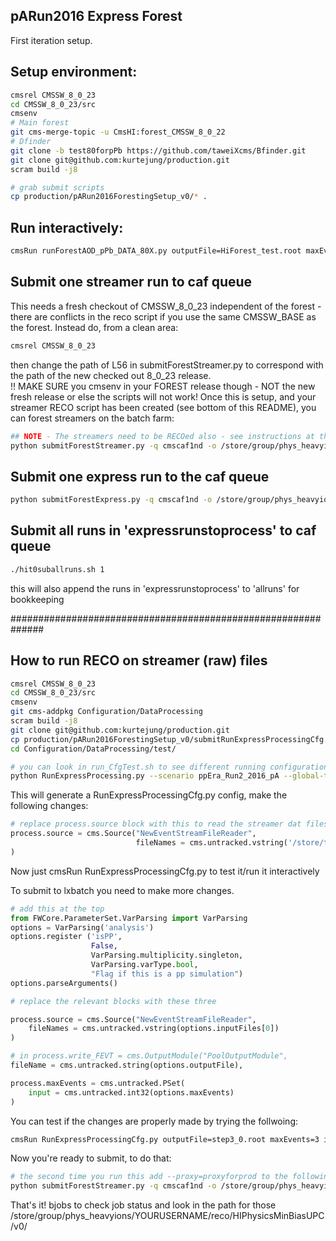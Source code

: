 ## pARun2016 Express Forest 

First iteration setup. 

## Setup environment:
```bash
cmsrel CMSSW_8_0_23
cd CMSSW_8_0_23/src
cmsenv
# Main forest
git cms-merge-topic -u CmsHI:forest_CMSSW_8_0_22
# Dfinder
git clone -b test80forpPb https://github.com/taweiXcms/Bfinder.git
git clone git@github.com:kurtejung/production.git
scram build -j8

# grab submit scripts
cp production/pARun2016ForestingSetup_v0/* .
```

## Run interactively:
```bash
cmsRun runForestAOD_pPb_DATA_80X.py outputFile=HiForest_test.root maxEvents=2 inputFiles=root://eoscms//eos/cms/store/express/PARun2016A/ExpressPhysicsPA/FEVT/Express-v1/000/284/755/00000/08BA510B-D6A4-E611-84C9-02163E0141DE.root
```

## Submit one streamer run to caf queue

This needs a fresh checkout of CMSSW_8_0_23 independent of the forest - there are conflicts in the reco script if you use the same CMSSW_BASE as the forest.  Instead do, from a clean area:
```bash
cmsrel CMSSW_8_0_23
```
then change the path of L56 in submitForestStreamer.py to correspond with the path of the new checked out 8_0_23 release.  
!! MAKE SURE you cmsenv in your FOREST release though - NOT the new fresh release or else the scripts will not work!
Once this is setup, and your streamer RECO script has been created (see bottom of this README), you can forest streamers on the batch farm:
```bash
## NOTE - The streamers need to be RECOed also - see instructions at the bottom of this README to get the reco cfg...
python submitForestStreamer.py -q cmscaf1nd -o /store/group/phys_heavyions/kjung/StreamerForests/v1 -i ExpressPA.284755.v1.txt
```

## Submit one express run to the caf queue
```bash
python submitForestExpress.py -q cmscaf1nd -o /store/group/phys_heavyions/kjung/ExpressForests/v1 -i ExpressForest_284755_v1.txt
```

## Submit all runs in 'expressrunstoprocess' to caf queue
```bash
./hit0suballruns.sh 1
```
this will also append the runs in 'expressrunstoprocess' to 'allruns' for bookkeeping


##############################################################

## How to run RECO on streamer (raw) files

```bash
cmsrel CMSSW_8_0_23
cd CMSSW_8_0_23/src
cmsenv
git cms-addpkg Configuration/DataProcessing
scram build -j8
git clone git@github.com:kurtejung/production.git
cp production/pARun2016ForestingSetup_v0/submitRunExpressProcessingCfg.py Configuration/DataProcessing/test/
cd Configuration/DataProcessing/test/

# you can look in run_CfgTest.sh to see different running configuration, I will show how to do Express pPb on DATA
python RunExpressProcessing.py --scenario ppEra_Run2_2016_pA --global-tag 80X_dataRun2_Express_v15 --lfn /some/path/ --fevt
```
This will generate a RunExpressProcessingCfg.py config, make the following changes:
```python
# replace process.source block with this to read the streamer dat files 
process.source = cms.Source("NewEventStreamFileReader",
                            fileNames = cms.untracked.vstring('/store/t0streamer/Data/HIExpress/000/262/548/run262548_ls0333_streamHIExpress_StorageManager.dat')
)
```
Now just cmsRun RunExpressProcessingCfg.py to test it/run it interactively

To submit to lxbatch you need to make more changes.
```python
# add this at the top
from FWCore.ParameterSet.VarParsing import VarParsing
options = VarParsing('analysis')
options.register ('isPP',
                  False,
                  VarParsing.multiplicity.singleton,
                  VarParsing.varType.bool,
                  "Flag if this is a pp simulation")
options.parseArguments()

# replace the relevant blocks with these three

process.source = cms.Source("NewEventStreamFileReader",
    fileNames = cms.untracked.vstring(options.inputFiles[0])
)

# in process.write_FEVT = cms.OutputModule("PoolOutputModule",
fileName = cms.untracked.string(options.outputFile),

process.maxEvents = cms.untracked.PSet(
    input = cms.untracked.int32(options.maxEvents)
)
```

You can test if the changes are properly made by trying the follwoing:
```bash
cmsRun RunExpressProcessingCfg.py outputFile=step3_0.root maxEvents=3 inputFiles=root://eoscms//eos/cms/store/t0streamer/Data/ExpressPA/000/285/216/run285216_ls0045_streamExpressPA_StorageManager.dat
```

Now you're ready to submit, to do that:
```bash
# the second time you run this add --proxy=proxyforprod to the following command , also set the outputpath/username
python submitForestStreamer.py -q cmscaf1nd -o /store/group/phys_heavyions/kjung/StreamerForests/v1 -i ExpressPA.284755.v1.txt --proxy=proxyforprod
```

That's it! bjobs to check job status and look in the path for those  /store/group/phys_heavyions/YOURUSERNAME/reco/HIPhysicsMinBiasUPC/v0/
